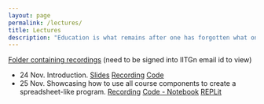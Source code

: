 ```yaml
---
layout: page
permalink: /lectures/
title: Lectures
description: "Education is what remains after one has forgotten what one has learned in school."
---
```


[Folder containing recordings](https://drive.google.com/drive/folders/1h3vz7sbIEwuzO9CO3WNG4bYADdjeYmp9?usp=sharing) (need to be signed into IITGn email id to view)

- 24 Nov. Introduction. [Slides](../lectures/24Nov-Introduction.pdf) [Recording](https://drive.google.com/file/d/1w-dbASsRtPPOILpabSrS2siYFQqZgFSN/view?usp=share_link) [Code](https://github.com/nipunbatra/Computing2022-Replit/tree/main/Introduction)
- 25 Nov. Showcasing how to use all course components to create a spreadsheet-like program. [Recording](https://drive.google.com/file/d/1TA05Ykz7dT6lhVTTj6f1sBlZwQ5K5uKe/view?usp=share_link) [Code - Notebook](https://github.com/nipunbatra/Computing2022-Replit/blob/main/spreadsheet/spreadsheet.ipynb) [REPLit](https://replit.com/@NipunBatra0/25Nov2022#hello.py)
